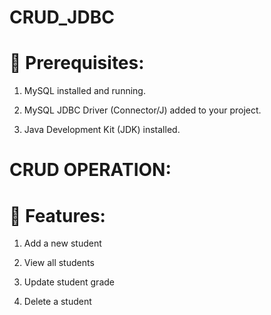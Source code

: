 # CRUD_JDBC

# 🔧 Prerequisites:

1. MySQL installed and running.

2. MySQL JDBC Driver (Connector/J) added to your project.

3. Java Development Kit (JDK) installed.

# CRUD OPERATION:

# 🔧 Features:

1. Add a new student

2. View all students

3. Update student grade

4. Delete a student
